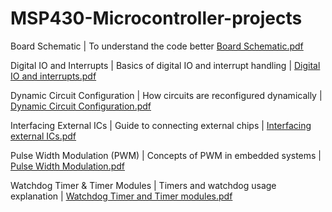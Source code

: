 # MSP430-Microcontroller-projects


Board Schematic | To understand the code better  [Board Schematic.pdf](Board%20Schematic.pdf)

Digital IO and Interrupts | Basics of digital IO and interrupt handling | [Digital IO and interrupts.pdf](Digital%20IO%20and%20interrupts%20.pdf) 

Dynamic Circuit Configuration | How circuits are reconfigured dynamically |  [Dynamic Circuit Configuration.pdf](Dynamic%20Circuit%20Configuration.pdf) 

Interfacing External ICs | Guide to connecting external chips | [Interfacing external ICs.pdf](Interfacing%20external%20ICs.pdf)  

Pulse Width Modulation (PWM) | Concepts of PWM in embedded systems | [Pulse Width Modulation.pdf](Pulse%20Width%20Modulation.pdf) 

Watchdog Timer & Timer Modules | Timers and watchdog usage explanation | [Watchdog Timer and Timer modules.pdf](Watchdog%20Timer%20and%20Timer%20modules.pdf)


 

 






